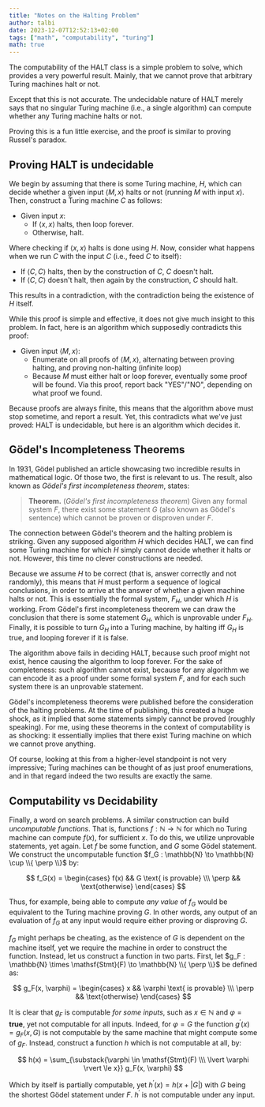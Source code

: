 ```yaml
---
title: "Notes on the Halting Problem"
author: talbi
date: 2023-12-07T12:52:13+02:00
tags: ["math", "computability", "turing"]
math: true
---
```


<!--more-->

The computability of the $\mathrm{HALT}$ class is a simple problem to solve, which provides a very powerful result. Mainly, that we cannot prove that arbitrary Turing machines halt or not.

Except that this is not accurate. The undecidable nature of $\mathrm{HALT}$ merely says that no singular Turing machine (i.e., a single algorithm) can compute whether any Turing machine halts or not.

Proving this is a fun little exercise, and the proof is similar to proving Russel's paradox.

## Proving $\mathrm{HALT}$ is undecidable

We begin by assuming that there is some Turing machine, $H$, which can decide whether a given input $\langle M, x \rangle$ halts or not (running $M$ with input $x$). Then, construct a Turing machine $C$ as follows:

- Given input $x$:
  - If $\langle x, x \rangle$ halts, then loop forever.
  - Otherwise, halt.

Where checking if $\langle x, x \rangle$ halts is done using $H$. Now, consider what happens when we run $C$ with the input $C$ (i.e., feed $C$ to itself):

- If $\langle C, C\rangle$ halts, then by the construction of $C$, $C$ doesn't halt.
- If $\langle C, C\rangle$ doesn't halt, then again by the construction, $C$ should halt.

This results in a contradiction, with the contradiction being the existence of $H$ itself.

While this proof is simple and effective, it does not give much insight to this problem. In fact, here is an algorithm which supposedly contradicts this proof:

- Given input $\langle M, x \rangle$:
  - Enumerate on all proofs of $\langle M, x \rangle$, alternating between proving halting, and proving non-halting (infinite loop)
  - Because $M$ must either halt or loop forever, eventually some proof will be found. Via this proof, report back "YES"/"NO", depending on what proof we found.

Because proofs are always finite, this means that the algorithm above must stop sometime, and report a result. Yet, this contradicts what we've just proved: $\mathrm{HALT}$ is undecidable, but here is an algorithm which decides it.

## Gödel's Incompleteness Theorems

In 1931, Gödel published an article showcasing two incredible results in mathematical logic. Of those two, the first is relevant to us. The result, also known as *Gödel's first incompleteness theorem*, states:

> **Theorem.** (*Gödel's first incompleteness theorem*) Given any formal system $F$, there exist some statement $G$ (also known as Gödel's sentence) which cannot be proven or disproven under $F$.

The connection between Gödel's theorem and the halting problem is striking. Given any supposed algorithm $H$ which decides $\mathrm{HALT}$, we can find some Turing machine for which $H$ simply cannot decide whether it halts or not. However, this time no clever constructions are needed.

Because we assume $H$ to be correct (that is, answer correctly and not randomly), this means that $H$ must perform a sequence of logical conclusions, in order to arrive at the answer of whether a given machine halts or not. This is essentially the formal system, $F_H$, under which $H$ is working. From Gödel's first incompleteness theorem we can draw the conclusion that there is some statement $G_H$, which is unprovable under $F_H$. Finally, it is possible to turn $G_H$ into a Turing machine, by halting iff $G_H$ is true, and looping forever if it is false.

The algorithm above fails in deciding $\mathrm{HALT}$, because such proof might not exist, hence causing the algorithm to loop forever. For the sake of completeness: such algorithm cannot exist, because for any algorithm we can encode it as a proof under some formal system $F$, and for each such system there is an unprovable statement.

Gödel's incompleteness theorems were published before the consideration of the halting problems. At the time of publishing, this created a huge shock, as it implied that some statements simply cannot be proved (roughly speaking). For me, using these theorems in the context of computability is as shocking: it essentially implies that there exist Turing machine on which we cannot prove anything.

Of course, looking at this from a higher-level standpoint is not very impressive; Turing machines can be thought of as just proof enumerations, and in that regard indeed the two results are exactly the same.

## Computability vs Decidability

Finally, a word on search problems. A similar construction can build *uncomputable functions*. That is, functions $f : \mathbb{N} \to \mathbb{N}$ for which no Turing machine can compute $f(x)$, for sufficient $x$. To do this, we utilize unprovable statements, yet again. Let $f$ be some function, and $G$ some Gödel statement. We construct the uncomputable function $f_G : \mathbb{N} \to \mathbb{N} \cup \\{ \perp \\}$ by:

$$ f_G(x) = \begin{cases}
    f(x) && G \text{ is provable} \\\
    \perp && \text{otherwise}
\end{cases} $$

Thus, for example, being able to compute *any value* of $f_G$ would be equivalent to the Turing machine proving $G$. In other words, any output of an evaluation of $f_G$ at any input would require either proving or disproving $G$.

$f_G$ might perhaps be cheating, as the existence of $G$ is dependent on the machine itself, yet we require the machine in order to construct the function. Instead, let us construct a function in two parts. First, let $g_F : \mathbb{N} \times \mathsf{Stmt}(F) \to \mathbb{N} \\{ \perp \\}$ be defined as:

$$ g_F(x, \varphi) = \begin{cases}
    x && \varphi \text{ is provable} \\\
    \perp && \text{otherwise}
\end{cases} $$

It is clear that $g_F$ is computable *for some inputs*, such as $x \in \mathbb{N}$ and $\varphi = \mathbf{true}$, yet not computable for all inputs. Indeed, for $\varphi = G$ the function $g^{\prime} (x) = g_F(x, G)$ is not computable by the same machine that might compute some of $g_F$. Instead, construct a function $h$ which is not computable at all, by:

$$ h(x) = \sum_{\substack{\varphi \in \mathsf{Stmt}(F) \\\ \lvert \varphi \rvert \le x}} g_F(x, \varphi) $$

Which by itself is partially computable, yet $h^{\prime} (x) = h(x + \lvert G \rvert)$ with $G$ being the shortest Gödel statement under $F$. $h^\prime$ is not computable under any input.
